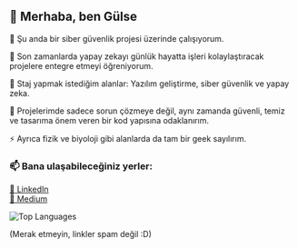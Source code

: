 ## 👋 Merhaba, ben Gülse


🔭 Şu anda bir siber güvenlik projesi üzerinde çalışıyorum.

🌱 Son zamanlarda yapay zekayı günlük hayatta işleri kolaylaştıracak projelere entegre etmeyi öğreniyorum.

👯 Staj yapmak istediğim alanlar: Yazılım geliştirme, siber güvenlik ve yapay zeka.

💬 Projelerimde sadece sorun çözmeye değil, aynı zamanda güvenli, temiz ve tasarıma önem veren bir kod yapısına odaklanırım.

⚡ Ayrıca fizik ve biyoloji gibi alanlarda da tam bir geek sayılırım. 

### 📫 Bana ulaşabileceğiniz yerler:

[💼 LinkedIn](https://www.linkedin.com/in/g%C3%BClse-kay%C4%B1kc%C4%B1-4624391aa/)  
[📝 Medium](https://medium.com/@gulsekykc)

![Top Languages](https://github-readme-stats.vercel.app/api/top-langs/?username=gulsekykc&layout=compact&theme=tokyonight) 


(Merak etmeyin, linkler spam değil :D)


